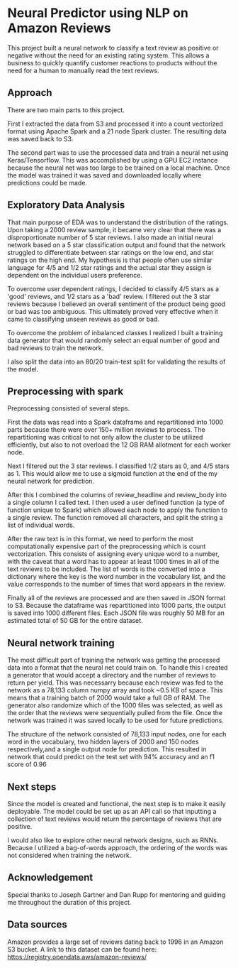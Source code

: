 # Neural Predictor using NLP on Amazon Reviews
This project built a neural network to classify a text review as positive or negative without the need for an existing rating system. This allows a business to quickly quantify customer reactions to products without the need for a human to manually read the text reviews. 

## Approach
There are two main parts to this project. 

First I extracted the data from S3 and processed it into a count vectorized format using Apache Spark and a 21 node Spark cluster. The resulting data was saved back to S3. 

The second part was to use the processed data and train a neural net using Keras/Tensorflow. This was accomplished by using a GPU EC2 instance because the neural net was too large to be trained on a local machine. Once the model was trained it was saved and downloaded locally where predictions could be made.

## Exploratory Data Analysis
That main purpose of EDA was to understand the distribution of the ratings. Upon taking a 2000 review sample, it became very clear that there was a disproportionate number of 5 star reviews. I also made an initial neural network based on a 5 star classification output and found that the network struggled to differentiate between star ratings on the low end, and star ratings on the high end. My hypothesis is that people often use similar language for 4/5 and 1/2 star ratings and the actual star they assign is dependent on the individual users preference.

To overcome user dependent ratings, I decided to classify 4/5 stars as a 'good' reviews, and 1/2 stars as a 'bad' review. I filtered out the 3 star reviews because I believed an overall sentiment of the product being good or bad was too ambiguous. This ultimately proved very effective when it came to classifying unseen reviews as good or bad.

To overcome the problem of inbalanced classes I realized I built a training data generator that would randomly select an equal number of good and bad reviews to train the network.

I also split the data into an 80/20 train-test split for validating the results of the model.

## Preprocessing with spark
Preprocessing consisted of several steps. 

First the data was read into a Spark dataframe and repartitioned into 1000 parts because there were over 150+ million reviews to process. The repartitioning was critical to not only allow the cluster to be utilized efficiently, but also to not overload the 12 GB RAM allotment for each worker node.

Next I filtered out the 3 star reviews. I classified 1/2 stars as 0, and 4/5 stars as 1. This would allow me to use a sigmoid function at the end of the my neural network for prediction.

After this I combined the columns of review_headline and review_body into a single column I called text. I then used a user defined function (a type of function unique to Spark) which allowed each node to apply the function to a single review. The function removed all characters, and split the string a list of individual words.

After the raw text is in this format, we need to perform the most computationally expensive part of the preprocessing which is count vectorization. This consists of assigning every unique word to a number, with the caveat that a word has to appear at least 1000 times in all of the text reviews to be included. The list of words is the converted into a dictionary where the key is the word number in the vocabulary list, and the value corresponds to the number of times that word appears in the review.

Finally all of the reviews are processed and are then saved in JSON format to S3. Because the dataframe was repartitioned into 1000 parts, the output is saved into 1000 different files. Each JSON file was roughly 50 MB for an estimated total of 50 GB for the entire dataset.

## Neural network training
The most difficult part of training the network was getting the processed data into a format that the neural net could train on. To handle this I created a generator that would accept a directory and the number of reviews to return per yield. This was necessarry because each review was fed to the network as a 78,133 column numpy array and took ~0.5 KB of space. This means that a training batch of 2000 would take a full GB of RAM. The generator also randomize which of the 1000 files was selected, as well as the order that the reviews were sequentially pulled from the file. Once the network was trained it was saved locally to be used for future predictions.

The structure of the network consisted of 78,133 input nodes, one for each word in the vocabulary, two hidden layers of 2000 and 150 nodes respectively,and a single output node for prediction. This resulted in network that could predict on the test set with 94% accuracy and an f1 score of 0.96

## Next steps
Since the model is created and functional, the next step is to make it easily deployable. The model could be set up as an API call so that inputting a collection of text reviews would return the percentage of reviews that are positive.

I would also like to explore other neural network designs, such as RNNs. Because I utilized a bag-of-words approach, the ordering of the words was not considered when training the network.

## Acknowledgement
Special thanks to Joseph Gartner and Dan Rupp for mentoring and guiding me throughout the duration of this project.

## Data sources
Amazon provides a large set of reviews dating back to 1996 in an Amazon S3 bucket. A link to this dataset can be found here:
https://registry.opendata.aws/amazon-reviews/
